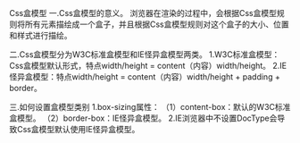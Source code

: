 Css盒模型
一.Css盒模型的意义。
浏览器在渲染的过程中，会根据Css盒模型规则将所有元素描绘成一个盒子，并且根据Css盒模型规则对这个盒子的大小、位置和样式进行描绘。

二.Css盒模型分为W3C标准盒模型和IE怪异盒模型两类。
1.W3C标准盒模型：Css盒模型默认形式，特点width/height = content（内容）width/height。
2.IE怪异盒模型：特点width/height = content（内容）width/height + padding + border。

三.如何设置盒模型类别
1.box-sizing属性：
（1）content-box：默认的W3C标准盒模型。
（2）border-box：IE怪异盒模型。
2.IE浏览器中不设置DocType会导致Css盒模型默认使用IE怪异盒模型。